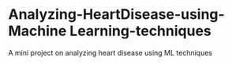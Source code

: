 # Analyzing-HeartDisease-using-Machine Learning-techniques
A mini project on analyzing heart disease using ML techniques
